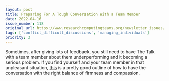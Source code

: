 ```yaml
---
layout: post
title: Preparing For A Tough Conversation With a Team Member
date: 2022-04-16
issue_number: 118
original_url: https://www.researchcomputingteams.org/newsletter_issues/0118
tags: ['conflict_difficult_discussions', 'managing_individuals']
priority: 3
---
```


<!-- markdownlint-disable MD033 -->
<!-- markdownlint-disable MD041 -->
<!-- markdownlint-disable MD049 -->

Sometimes, after giving lots of feedback, you still need to have The Talk with a team member about them underperforming and it becoming a serious problem.  If you find yourself and your team member in that unpleasant situation, [this](https://fellow.app/blog/one-on-ones/how-to-tell-an-employee-theyre-not-meeting-expectations-free-template/) is a pretty good outline of how to have the conversation with the right balance of firmness and compassion.
